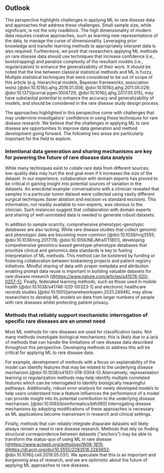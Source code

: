 ## Outlook

This perspective highlights challenges in applying ML to rare disease data and approaches that address these challenges.
Small sample size, while significant, is not the only roadblock.
The high dimensionality of modern data requires creative approaches, such as learning new representations of the data, to manage the curse of dimensionality.
Leveraging prior knowledge and transfer learning methods to appropriately interpret data is also required.
Furthermore, we posit that researchers applying ML methods on rare disease data should use techniques that increase confidence (i.e., bootstrapping) and penalize complexity of the resultant models (i.e., regularization) to enhance the generalizability of their work.
It should be noted that the line between classical statistical methods and ML is fuzzy.
Multiple statistical techniques that were considered to be out of scope of this article (e.g. hierarchical models, Bayesian frameworks, association tests) [@doi:10.1016/j.ajhg.2016.01.008; @doi:10.1016/j.ajhg.2011.05.029; @doi:10.1371/journal.pgen.1004729; @doi:10.1016/j.ajhg.2017.05.015], may have substantial potential to enhance the accuracy and generalizability of models, and should be considered in the rare disease study design process.

The approaches highlighted in this perspective come with challenges that may undermine investigators' confidence in using these techniques for rare disease research.
We believe that the challenges in applying ML to rare disease are opportunities to improve data generation and method development going forward.
The following two areas are particularly important for the field to explore.

### Intentional data generation and sharing mechanisms are key for powering the future of rare disease data analysis

While many techniques exist to collate rare data from different sources, low-quality data may hurt the end goal even if it increases the size of the dataset.
In our experience, collaboration with domain experts has proved to be critical in gaining insight into potential sources of variation in the datasets.
An anecdotal example: conversations with a clinician revealed that samples in a particular tumor dataset were collected using vastly different surgical techniques (laser ablation and excision vs standard excision).
This information, not readily available to non-experts, was obvious to the clinician.
Such instances suggest that collaboration with domain experts and sharing of well-annotated data is needed to generate robust datasets.

In addition to sample scarcity, comprehensive phenotypic-genotypic databases are also lacking.
While rare disease studies that collect genomic and phenotypic data are becoming more common [@doi:10.1038/nrg3555; @doi:10.1038/nrg.2017.116; @doi:10.1056/NEJMra1711801], developing comprehensive genomics-based genotype-phenotype databases that prioritize clinical and genomics data standards is key to fueling interpretation of ML methods.
This method can be bolstered by funding or fostering collaboration between biobanking projects and patient registry initiatives.
Mindful sharing of data with proper metadata and attribution enabling prompt data reuse is important in building valuable datasets for rare disease research [@https://www.nature.com/articles/s41576-020-0257-5].
Finally, federated learning methods, such as those used in mobile health [@doi:10.1038/s41746-020-00323-1] and electronic healthcare records studies [@doi:10.1001/jamanetworkopen.2021.24946], may allow researchers to develop ML models on data from larger numbers of people with rare diseases whilst protecting patient privacy.

### Methods that reliably support mechanistic interrogation of specific rare diseases are an unmet need

Most ML methods for rare diseases are used for classification tasks.
Not many methods investigate biological mechanisms; this is likely due to a lack of methods that can handle the limitations of rare disease data described throughout this perspective.
Developing methods to address this will be critical for applying ML to rare disease data.

For example, development of methods with a focus on explainability of the model can identify features that may be related to the underlying disease mechanism.[@doi:10.1038/s41551-018-0304-0]
Alternatively, representation learning or regularization methods may help identify multiple correlated features which can be interrogated to identify biologically meaningful pathways.
Additionally, robust _error analysis_ for newly developed models to help users understand how a feature influences the performance of a model can provide insight into its potential contribution to the underlying disease mechanism. [@doi:10.1093/bioinformatics/bth060]
Interrogating disease mechanisms by adopting modifications of these approaches is necessary as ML applications become mainstream in research and clinical settings.

Finally, methods that can reliably integrate disparate datasets will likely always remain a need in rare disease research.
Methods that rely on finding structural correspondence between datasets ("anchors") may be able to transform the status-quo of using ML in rare disease [@https://www.aclweb.org/anthology/W06-1615; @https://dl.acm.org/doi/10.5555/2283516.2283652; @doi:10.1016/j.cell.2019.05.031].
We speculate that this is an important and burgeoning area of research, and we are optimistic about the future of applying ML approaches to rare diseases.